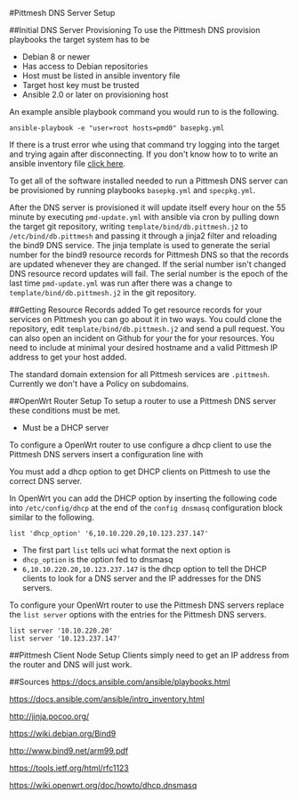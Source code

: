 #Pittmesh DNS Server Setup

##Initial DNS Server Provisioning
To use the Pittmesh DNS provision playbooks the target system has to be
* Debian 8 or newer
* Has access to Debian repositories
* Host must be listed in ansible inventory file
* Target host key must be trusted
* Ansible 2.0 or later on provisioning host

An example ansible playbook command you would run to is the following.

    ansible-playbook -e "user=root hosts=pmd0" basepkg.yml

If there is a trust error whe using that command try logging into the target 
and trying again after disconnecting. If you don't know how to to write an 
ansible inventory file [click here](https://docs.ansible.com/ansible/intro_inventory.html).

To get all of the software installed needed to run a Pittmesh DNS server
can be provisioned by running playbooks `basepkg.yml` and `specpkg.yml`.

After the DNS server is provisioned it will update itself every hour on the
55 minute by executing `pmd-update.yml` with ansible via cron by pulling
down the target git repository, writing `template/bind/db.pittmesh.j2` to 
`/etc/bind/db.pittmesh` and passing it through a jinja2 filter and reloading
the bind9 DNS service. The jinja template is used to generate the serial
number for the bind9 resource records for Pittmesh DNS so that the records
are updated whenever they are changed. If the serial number isn't changed
DNS resource record updates will fail. The serial number is the epoch of 
the last time `pmd-update.yml` was run after there was a change to 
`template/bind/db.pittmesh.j2` in the git repository.

##Getting Resource Records added
To get resource records for your services on Pittmesh you can go about it
in two ways. You could clone the repository, edit 
`template/bind/db.pittmesh.j2` and send a pull request. You can also open 
an incident on Github for your the for your resources.
You need to include at minimal your desired hostname and a valid Pittmesh IP
address to get your host added.

The standard domain extension for all Pittmesh services are `.pittmesh`.
Currently we don't have a Policy on subdomains.

##OpenWrt Router Setup
To setup a router to use a Pittmesh DNS server these conditions must
be met.

* Must be a DHCP server

To configure a OpenWrt router to use configure a dhcp client to use the
Pittmesh DNS servers insert a configuration line with

You must add a dhcp option to get DHCP clients on Pittmesh to use
the correct DNS server.

In OpenWrt you can add the DHCP option by inserting the following code 
into `/etc/config/dhcp` at the end of the `config dnsmasq` configuration
block similar to the following.

    list 'dhcp_option' '6,10.10.220.20,10.123.237.147'

* The first part `list` tells uci what format the next option is
* `dhcp_option` is the option fed to dnsmasq
* `6,10.10.220.20,10.123.237.147` is the dhcp option to tell the DHCP
clients to look for a DNS server and the IP addresses for the DNS servers.

To configure your OpenWrt router to use the Pittmesh DNS servers replace the 
`list server` options with the entries for the Pittmesh DNS servers.

    list server '10.10.220.20'
    list server '10.123.237.147'

##Pittmesh Client Node Setup
Clients simply need to get an IP address from the router and DNS will just work.

##Sources
https://docs.ansible.com/ansible/playbooks.html

https://docs.ansible.com/ansible/intro_inventory.html

http://jinja.pocoo.org/

https://wiki.debian.org/Bind9

http://www.bind9.net/arm99.pdf

https://tools.ietf.org/html/rfc1123

https://wiki.openwrt.org/doc/howto/dhcp.dnsmasq
